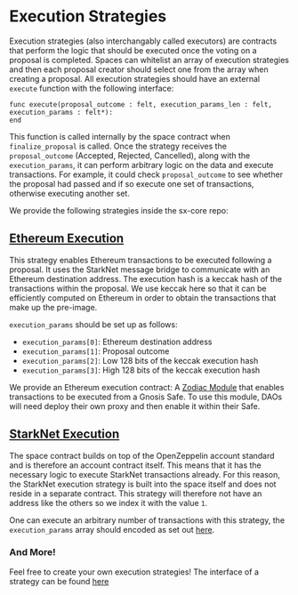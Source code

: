 # Execution Strategies

Execution strategies (also interchangably called executors) are contracts that perform the logic that should be executed once the voting on a proposal is completed. Spaces can whitelist an array of execution strategies and then each proposal creator should select one from the array when creating a proposal. All execution strategies should have an external `execute` function with the following interface: 

```
func execute(proposal_outcome : felt, execution_params_len : felt, execution_params : felt*):
end
```

This function is called internally by the space contract when `finalize_proposal` is called. Once the strategy receives the `proposal_outcome` (Accepted, Rejected, Cancelled), along with the `execution_params`, it can perform arbitrary logic on the data and execute transactions. For example, it could check `proposal_outcome` to see whether the proposal had passed and if so execute one set of transactions, otherwise executing another set. 

We provide the following strategies inside the sx-core repo:

## [Ethereum Execution](https://github.com/snapshot-labs/sx-core/blob/develop/contracts/starknet/ExecutionStrategies/ZodiacRelayer.cairo)

This strategy enables Ethereum transactions to be executed following a proposal. It uses the StarkNet message bridge to communicate with an Ethereum destination address. The execution hash is a keccak hash of the transactions within the proposal. We use keccak here so that it can be efficiently computed on Ethereum in order to obtain the transactions that make up the pre-image.

`execution_params` should be set up as follows:
- `execution_params[0]`: Ethereum destination address
- `execution_params[1]`: Proposal outcome
- `execution_params[2]`: Low 128 bits of the keccak execution hash
- `execution_params[3]`: High 128 bits of the keccak execution hash

We provide an Ethereum execution contract: A [Zodiac Module](https://github.com/snapshot-labs/sx-core/blob/develop/contracts/ethereum/ZodiacModule/SnapshotXL1Executor.sol) that enables transactions to be executed from a Gnosis Safe. To use this module, DAOs will need deploy their own proxy and then enable it within their Safe. 

## [StarkNet Execution](https://github.com/snapshot-labs/sx-core/blob/6420b6ec2e3812822d670adf9857c4b231a1f052/contracts/starknet/lib/voting.cairo#L713)

The space contract builds on top of the OpenZeppelin account standard and is therefore an account contract itself. This means that it has the necessary logic to execute StarkNet transactions already. For this reason, the StarkNet execution strategy is built into the space itself and does not reside in a separate contract. This strategy will therefore not have an address like the others so we index it with the value `1`.

One can execute an arbitrary number of transactions with this strategy, the `execution_params` array should encoded as set out [here](https://github.com/snapshot-labs/sx.js/blob/master/src/utils/encoding/starknet-execution-params.ts). 

### And More! 

Feel free to create your own execution strategies! The interface of a strategy can be found [here](https://github.com/snapshot-labs/sx-core/blob/goerli_testing/contracts/starknet/Interfaces/IExecutionStrategy.cairo)



